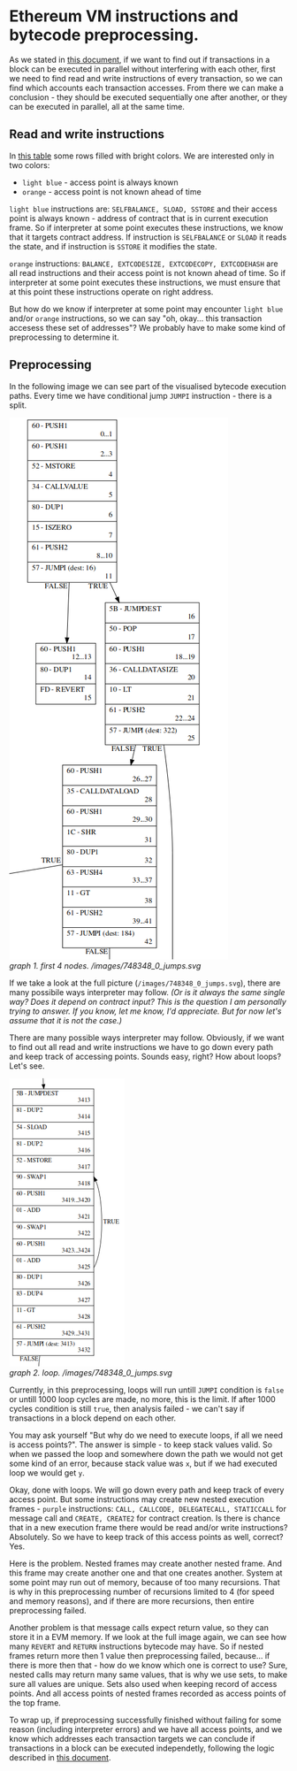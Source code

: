 # Ethereum VM instructions and bytecode preprocessing.

As we stated in [this document](./01_transactions.md), if we want to find out if transactions in a block can be executed in parallel without interfering with each other, first we need to find read and write instructions of every transaction, so we can find which accounts each transaction accesses. From there we can make a conclusion - they should be executed sequentially one after another, or they can be executed in parallel, all at the same time.

## Read and write instructions

In [this table](https://docs.google.com/spreadsheets/d/e/2PACX-1vS0ungUTs_SkqaSrp7oghcOEZr3oCJJMcIR9rk42s4tAzggDLE4jAQDifXXZu9rNqq2BK-HnDP7bzB9/pubhtml) some rows filled with bright colors. We are interested only in two colors:
- `light blue` - access point is always known
- `orange` - access point is not known ahead of time

`light blue` instructions are: `SELFBALANCE, SLOAD, SSTORE` and their access point is always known - address of contract that is in current execution frame. So if interpreter at some point executes these instructions, we know that it targets contract address. If instruction is `SELFBALANCE` or `SLOAD` it reads the state, and if instruction is `SSTORE` it modifies the state. 

`orange` instructions: `BALANCE, EXTCODESIZE, EXTCODECOPY, EXTCODEHASH` are all read instructions and their access point is not known ahead of time. So if interpreter at some point executes these instructions, we must ensure that at this point these instructions operate on right address. 

But how do we know if interpreter at some point may encounter `light blue` and/or `orange` instructions, so we can say "oh, okay... this transaction accesess these set of addresses"? We probably have to make some kind of preprocessing to determine it.

## Preprocessing

In the following image we can see part of the visualised bytecode execution paths. Every time we have conditional jump `JUMPI` instruction - there is a split. 

![bytecode tree](../images/bytecode_tree_1.png)\
*graph 1. first 4 nodes. /images/748348_0_jumps.svg*

If we take a look at the full picture (`/images/748348_0_jumps.svg`), there are many possibile ways interpreter may follow. <i>(Or is it always the same single way? Does it depend on contract input? This is the question I am personally trying to answer. If you know, let me know, I'd appreciate. But for now let's assume that it is not the case.)</i>

There are many possible ways interpreter may follow. Obviously, if we want to find out all read and write instructions we have to go down every path and keep track of accessing points. Sounds easy, right? How about loops? Let's see.

![bytecode tree](../images/loop.png)\
*graph 2. loop. /images/748348_0_jumps.svg*

Currently, in this preprocessing, loops will run untill `JUMPI` condition is `false` or untill 1000 loop cycles are made, no more, this is the limit. If after 1000 cycles condition is still `true`, then analysis failed - we can't say if transactions in a block depend on each other. 

You may ask yourself "But why do we need to execute loops, if all we need is access points?". The answer is simple - to keep stack values valid. So when we passed the loop and somewhere down the path we would not get some kind of an error, because stack value was `x`, but if we had executed loop we would get `y`.

Okay, done with loops. We will go down every path and keep track of every access point. But some instructions may create new nested execution frames - `purple` instructions: `CALL, CALLCODE, DELEGATECALL, STATICCALL` for message call and `CREATE, CREATE2` for contract creation. Is there is chance that in a new execution frame there would be read and/or write instructions? Absolutely. So we have to keep track of this access points as well, correct? Yes.

Here is the problem. Nested frames may create another nested frame. And this frame may create another one and that one creates another. System at some point may run out of memory, because of too many recursions. That is why in this preprocessing number of recursions limited to 4 (for speed and memory reasons), and if there are more recursions, then entire preprocessing failed. 

Another problem is that message calls expect return value, so they can store it in a EVM memory. If we look at the full image again, we can see how many `REVERT` and `RETURN` instructions bytecode may have. So if nested frames return more then 1 value then preprocessing failed, because... if there is more then that - how do we know which one is correct to use? Sure, nested calls may return many same values, that is why we use sets, to make sure all values are unique. Sets also used when keeping record of access points. And all access points of nested frames recorded as access points of the top frame.

To wrap up, if preprocessing successfully finished without failing for some reason (including interpreter errors) and we have all access points, and we know which addresses each transaction targets we can conclude if transactions in a block can be executed independetly, following the logic described in [this document](./01_transactions.md).







      















